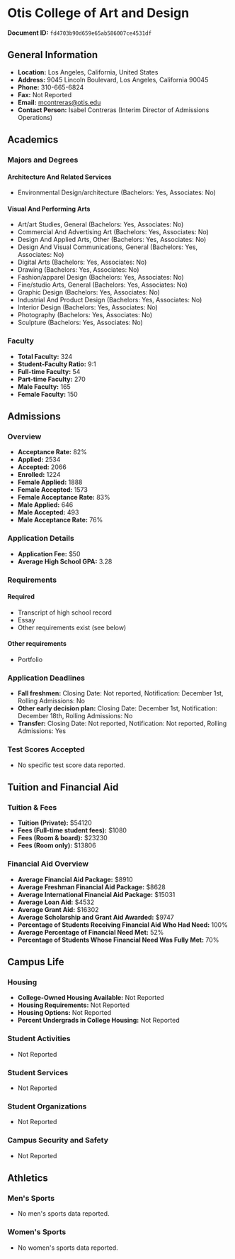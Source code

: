 # Otis College of Art and Design

**Document ID:** `fd4703b90d659e65ab586007ce4531df`

## General Information

- **Location:** Los Angeles, California, United States
- **Address:** 9045 Lincoln Boulevard, Los Angeles, California 90045
- **Phone:** 310-665-6824
- **Fax:** Not Reported
- **Email:** mcontreras@otis.edu
- **Contact Person:** Isabel Contreras (Interim Director of Admissions Operations)

## Academics

### Majors and Degrees

#### Architecture And Related Services

- Environmental Design/architecture (Bachelors: Yes, Associates: No)

#### Visual And Performing Arts

- Art/art Studies, General (Bachelors: Yes, Associates: No)
- Commercial And Advertising Art (Bachelors: Yes, Associates: No)
- Design And Applied Arts, Other (Bachelors: Yes, Associates: No)
- Design And Visual Communications, General (Bachelors: Yes, Associates: No)
- Digital Arts (Bachelors: Yes, Associates: No)
- Drawing (Bachelors: Yes, Associates: No)
- Fashion/apparel Design (Bachelors: Yes, Associates: No)
- Fine/studio Arts, General (Bachelors: Yes, Associates: No)
- Graphic Design (Bachelors: Yes, Associates: No)
- Industrial And Product Design (Bachelors: Yes, Associates: No)
- Interior Design (Bachelors: Yes, Associates: No)
- Photography (Bachelors: Yes, Associates: No)
- Sculpture (Bachelors: Yes, Associates: No)

### Faculty

- **Total Faculty:** 324
- **Student-Faculty Ratio:** 9:1
- **Full-time Faculty:** 54
- **Part-time Faculty:** 270
- **Male Faculty:** 165
- **Female Faculty:** 150

## Admissions

### Overview

- **Acceptance Rate:** 82%
- **Applied:** 2534
- **Accepted:** 2066
- **Enrolled:** 1224
- **Female Applied:** 1888
- **Female Accepted:** 1573
- **Female Acceptance Rate:** 83%
- **Male Applied:** 646
- **Male Accepted:** 493
- **Male Acceptance Rate:** 76%

### Application Details

- **Application Fee:** $50
- **Average High School GPA:** 3.28

### Requirements

#### Required

- Transcript of high school record
- Essay
- Other requirements exist (see below)

#### Other requirements

- Portfolio

### Application Deadlines

- **Fall freshmen:** Closing Date: Not reported, Notification: December 1st, Rolling Admissions: No
- **Other early decision plan:** Closing Date: December 1st, Notification: December 18th, Rolling Admissions: No
- **Transfer:** Closing Date: Not reported, Notification: Not reported, Rolling Admissions: Yes

### Test Scores Accepted

- No specific test score data reported.

## Tuition and Financial Aid

### Tuition & Fees

- **Tuition (Private):** $54120
- **Fees (Full-time student fees):** $1080
- **Fees (Room & board):** $23230
- **Fees (Room only):** $13806

### Financial Aid Overview

- **Average Financial Aid Package:** $8910
- **Average Freshman Financial Aid Package:** $8628
- **Average International Financial Aid Package:** $15031
- **Average Loan Aid:** $4532
- **Average Grant Aid:** $16302
- **Average Scholarship and Grant Aid Awarded:** $9747
- **Percentage of Students Receiving Financial Aid Who Had Need:** 100%
- **Average Percentage of Financial Need Met:** 52%
- **Percentage of Students Whose Financial Need Was Fully Met:** 70%

## Campus Life

### Housing

- **College-Owned Housing Available:** Not Reported
- **Housing Requirements:** Not Reported
- **Housing Options:** Not Reported
- **Percent Undergrads in College Housing:** Not Reported

### Student Activities

- Not Reported

### Student Services

- Not Reported

### Student Organizations

- Not Reported

### Campus Security and Safety

- Not Reported

## Athletics

### Men's Sports

- No men's sports data reported.

### Women's Sports

- No women's sports data reported.
